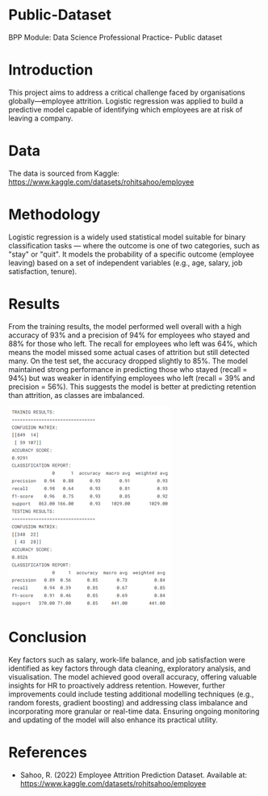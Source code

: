 # Public-Dataset
BPP Module: Data Science Professional Practice- Public dataset
# Introduction
This project aims to address a critical challenge faced by organisations globally—employee attrition. Logistic regression was applied to build a predictive model capable of identifying which employees are at risk of leaving a company. 

# Data
The data is sourced from Kaggle: https://www.kaggle.com/datasets/rohitsahoo/employee

# Methodology
Logistic regression is a widely used statistical model suitable for binary classification tasks — where the outcome is one of two categories, such as "stay" or "quit". It models the probability of a specific outcome (employee leaving) based on a set of independent variables (e.g., age, salary, job satisfaction, tenure).

# Results
From the training results, the model performed well overall with a high accuracy of 93% and a precision of 94% for employees who stayed and 88% for those who left. The recall for employees who left was 64%, which means the model missed some actual cases of attrition but still detected many.
On the test set, the accuracy dropped slightly to 85%. The model maintained strong performance in predicting those who stayed (recall = 94%) but was weaker in identifying employees who left (recall = 39% and precision = 56%). This suggests the model is better at predicting retention than attrition, as classes are imbalanced. 

![Picture info](Images/Picture1.png)

# Conclusion
Key factors such as salary, work-life balance, and job satisfaction were identified as key factors through data cleaning, exploratory analysis, and visualisation. The model achieved good overall accuracy, offering valuable insights for HR to proactively address retention. 
However, further improvements could include testing additional modelling techniques (e.g., random forests, gradient boosting) and addressing class imbalance and incorporating more granular or real-time data. Ensuring ongoing monitoring and updating of the model will also enhance its practical utility. 

# References
-	Sahoo, R. (2022) Employee Attrition Prediction Dataset. Available at: https://www.kaggle.com/datasets/rohitsahoo/employee 
